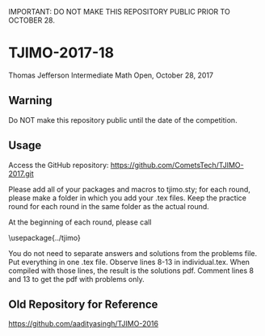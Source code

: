 IMPORTANT: DO NOT MAKE THIS REPOSITORY PUBLIC PRIOR TO OCTOBER 28.

# TJIMO-2017-18
Thomas Jefferson Intermediate Math Open, October 28, 2017

Warning
---
Do NOT make this repository public until the date of the competition.

Usage
---
Access the GitHub repository: https://github.com/CometsTech/TJIMO-2017.git

Please add all of your packages and macros to tjimo.sty; for each round,
please make a folder in which you add your .tex files. Keep the practice
round for each round in the same folder as the actual round.

At the beginning of each round, please call

\usepackage{../tjimo}

You do not need to separate answers and solutions from the problems file. Put everything in one .tex file. Observe lines 8-13 in individual.tex. When compiled with those lines, the result is the solutions pdf. Comment lines 8 and 13 to get the pdf with problems only.

Old Repository for Reference
---
https://github.com/aadityasingh/TJIMO-2016
